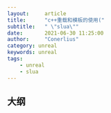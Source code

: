 ```yaml
---
layout:     article
title:      "c++重载和模板的使用("
subtitle:   " \"slua\""
date:       2021-06-30 11:25:00
author:     "Conerlius"
category: unreal
keywords: unreal
tags:
    - unreal
    - slua
---
```


## 大纲
